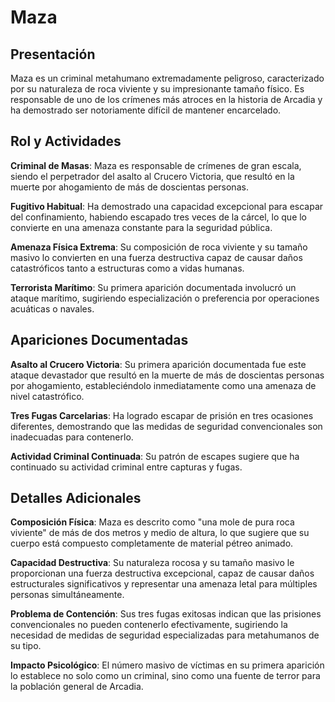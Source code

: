 # Maza

## Presentación

Maza es un criminal metahumano extremadamente peligroso, caracterizado por su naturaleza de roca viviente y su impresionante tamaño físico. Es responsable de uno de los crímenes más atroces en la historia de Arcadia y ha demostrado ser notoriamente difícil de mantener encarcelado.

## Rol y Actividades

**Criminal de Masas**: Maza es responsable de crímenes de gran escala, siendo el perpetrador del asalto al Crucero Victoria, que resultó en la muerte por ahogamiento de más de doscientas personas.

**Fugitivo Habitual**: Ha demostrado una capacidad excepcional para escapar del confinamiento, habiendo escapado tres veces de la cárcel, lo que lo convierte en una amenaza constante para la seguridad pública.

**Amenaza Física Extrema**: Su composición de roca viviente y su tamaño masivo lo convierten en una fuerza destructiva capaz de causar daños catastróficos tanto a estructuras como a vidas humanas.

**Terrorista Marítimo**: Su primera aparición documentada involucró un ataque marítimo, sugiriendo especialización o preferencia por operaciones acuáticas o navales.

## Apariciones Documentadas

**Asalto al Crucero Victoria**: Su primera aparición documentada fue este ataque devastador que resultó en la muerte de más de doscientas personas por ahogamiento, estableciéndolo inmediatamente como una amenaza de nivel catastrófico.

**Tres Fugas Carcelarias**: Ha logrado escapar de prisión en tres ocasiones diferentes, demostrando que las medidas de seguridad convencionales son inadecuadas para contenerlo.

**Actividad Criminal Continuada**: Su patrón de escapes sugiere que ha continuado su actividad criminal entre capturas y fugas.

## Detalles Adicionales

**Composición Física**: Maza es descrito como "una mole de pura roca viviente" de más de dos metros y medio de altura, lo que sugiere que su cuerpo está compuesto completamente de material pétreo animado.

**Capacidad Destructiva**: Su naturaleza rocosa y su tamaño masivo le proporcionan una fuerza destructiva excepcional, capaz de causar daños estructurales significativos y representar una amenaza letal para múltiples personas simultáneamente.

**Problema de Contención**: Sus tres fugas exitosas indican que las prisiones convencionales no pueden contenerlo efectivamente, sugiriendo la necesidad de medidas de seguridad especializadas para metahumanos de su tipo.

**Impacto Psicológico**: El número masivo de víctimas en su primera aparición lo establece no solo como un criminal, sino como una fuente de terror para la población general de Arcadia.